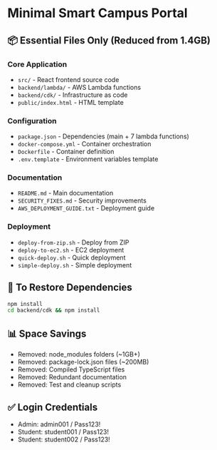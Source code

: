 # Minimal Smart Campus Portal

## 📦 Essential Files Only (Reduced from 1.4GB)

### Core Application
- `src/` - React frontend source code
- `backend/lambda/` - AWS Lambda functions
- `backend/cdk/` - Infrastructure as code
- `public/index.html` - HTML template

### Configuration
- `package.json` - Dependencies (main + 7 lambda functions)
- `docker-compose.yml` - Container orchestration
- `Dockerfile` - Container definition
- `.env.template` - Environment variables template

### Documentation
- `README.md` - Main documentation
- `SECURITY_FIXES.md` - Security improvements
- `AWS_DEPLOYMENT_GUIDE.txt` - Deployment guide

### Deployment
- `deploy-from-zip.sh` - Deploy from ZIP
- `deploy-to-ec2.sh` - EC2 deployment
- `quick-deploy.sh` - Quick deployment
- `simple-deploy.sh` - Simple deployment

## 🚀 To Restore Dependencies
```bash
npm install
cd backend/cdk && npm install
```

## 📊 Space Savings
- Removed: node_modules folders (~1GB+)
- Removed: package-lock.json files (~200MB)
- Removed: Compiled TypeScript files
- Removed: Redundant documentation
- Removed: Test and cleanup scripts

## ✅ Login Credentials
- Admin: admin001 / Pass123!
- Student: student001 / Pass123!
- Student: student002 / Pass123!